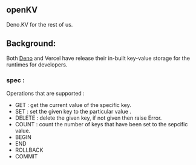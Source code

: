 ## openKV

Deno.KV for the rest of us.

## Background:

Both [Deno](https://deno.com/kv) and Vercel have release their in-built key-value storage for the runtimes for developers.


### spec :
Operations that are supported :

  - GET  : get the current value of the specific key.
  - SET  : set the given key to the particular value .
  - DELETE : delete the given key, if not given then raise Error.
  - COUNT : count the number of keys that have been set to the sepcific value.
  - BEGIN
  - END 
  - ROLLBACK
  - COMMIT 
